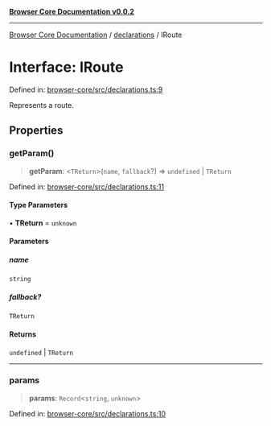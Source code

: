[**Browser Core Documentation v0.0.2**](../../README.md)

***

[Browser Core Documentation](../../modules.md) / [declarations](../README.md) / IRoute

# Interface: IRoute

Defined in: [browser-core/src/declarations.ts:9](https://github.com/stonemjs/browser-core/blob/58b3a039142f6865ef6912ef058985d46f08d508/src/declarations.ts#L9)

Represents a route.

## Properties

### getParam()

> **getParam**: \<`TReturn`\>(`name`, `fallback`?) => `undefined` \| `TReturn`

Defined in: [browser-core/src/declarations.ts:11](https://github.com/stonemjs/browser-core/blob/58b3a039142f6865ef6912ef058985d46f08d508/src/declarations.ts#L11)

#### Type Parameters

• **TReturn** = `unknown`

#### Parameters

##### name

`string`

##### fallback?

`TReturn`

#### Returns

`undefined` \| `TReturn`

***

### params

> **params**: `Record`\<`string`, `unknown`\>

Defined in: [browser-core/src/declarations.ts:10](https://github.com/stonemjs/browser-core/blob/58b3a039142f6865ef6912ef058985d46f08d508/src/declarations.ts#L10)
